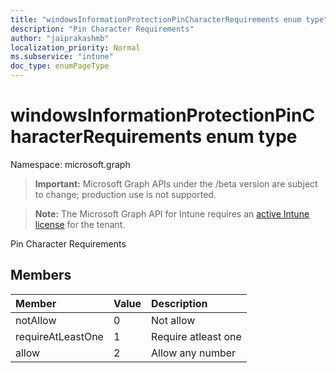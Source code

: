 ```yaml
---
title: "windowsInformationProtectionPinCharacterRequirements enum type"
description: "Pin Character Requirements"
author: "jaiprakashmb"
localization_priority: Normal
ms.subservice: "intune"
doc_type: enumPageType
---
```


# windowsInformationProtectionPinCharacterRequirements enum type

Namespace: microsoft.graph

> **Important:** Microsoft Graph APIs under the /beta version are subject to change; production use is not supported.

> **Note:** The Microsoft Graph API for Intune requires an [active Intune license](https://go.microsoft.com/fwlink/?linkid=839381) for the tenant.

Pin Character Requirements

## Members
|Member|Value|Description|
|:---|:---|:---|
|notAllow|0|Not allow|
|requireAtLeastOne|1|Require atleast one|
|allow|2|Allow any number|